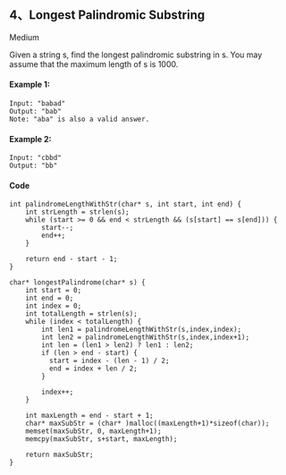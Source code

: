 ## 4、Longest Palindromic Substring

Medium

Given a string s, find the longest palindromic substring in s. You may assume that the maximum length of s is 1000.

#### Example 1:

```
Input: "babad"
Output: "bab"
Note: "aba" is also a valid answer.
```

#### Example 2:

```
Input: "cbbd"
Output: "bb"
```

#### Code

```
int palindromeLengthWithStr(char* s, int start, int end) {
    int strLength = strlen(s);
    while (start >= 0 && end < strLength && (s[start] == s[end])) {
        start--;
        end++;
    }

    return end - start - 1;
}

char* longestPalindrome(char* s) {
    int start = 0;
    int end = 0;
    int index = 0;
    int totalLength = strlen(s);
    while (index < totalLength) {
        int len1 = palindromeLengthWithStr(s,index,index);
        int len2 = palindromeLengthWithStr(s,index,index+1);
        int len = (len1 > len2) ? len1 : len2;
        if (len > end - start) {
          start = index - (len - 1) / 2;
          end = index + len / 2;
        }

        index++;
    }

    int maxLength = end - start + 1;
    char* maxSubStr = (char* )malloc((maxLength+1)*sizeof(char));    
    memset(maxSubStr, 0, maxLength+1);
    memcpy(maxSubStr, s+start, maxLength);

    return maxSubStr;
}
```
